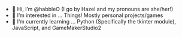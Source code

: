 - 👋 Hi, I’m @habbleO (I go by Hazel and my pronouns are she/her!)
- 👀 I’m interested in ... Things! Mostly personal projects/games
- 🌱 I’m currently learning ... Python (Specifically the tkinter module), JavaScript, and GameMakerStudio2

<!---
habbleO/habbleO is a ✨ special ✨ repository because its `README.md` (this file) appears on your GitHub profile.
You can click the Preview link to take a look at your changes.
--->
